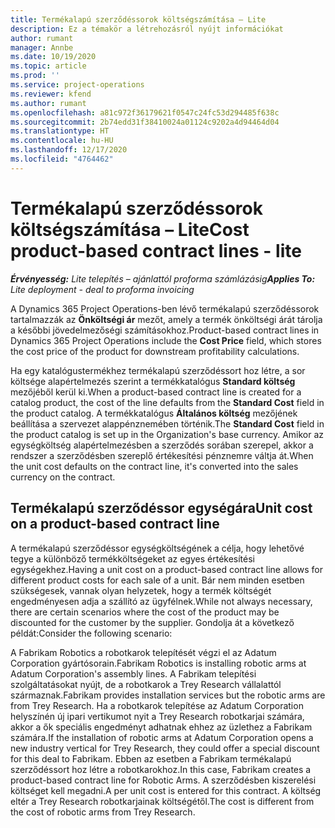 ```yaml
---
title: Termékalapú szerződéssorok költségszámítása – Lite
description: Ez a témakör a létrehozásról nyújt információkat
author: rumant
manager: Annbe
ms.date: 10/19/2020
ms.topic: article
ms.prod: ''
ms.service: project-operations
ms.reviewer: kfend
ms.author: rumant
ms.openlocfilehash: a81c972f36179621f0547c24fc53d294485f638c
ms.sourcegitcommit: 2b74edd31f38410024a01124c9202a4d94464d04
ms.translationtype: HT
ms.contentlocale: hu-HU
ms.lasthandoff: 12/17/2020
ms.locfileid: "4764462"
---
```

# <a name="cost-product-based-contract-lines---lite"></a><span data-ttu-id="80443-103">Termékalapú szerződéssorok költségszámítása – Lite</span><span class="sxs-lookup"><span data-stu-id="80443-103">Cost product-based contract lines - lite</span></span>

<span data-ttu-id="80443-104">_**Érvényesség:** Lite telepítés – ajánlattól proforma számlázásig_</span><span class="sxs-lookup"><span data-stu-id="80443-104">_**Applies To:** Lite deployment - deal to proforma invoicing_</span></span>


<span data-ttu-id="80443-105">A Dynamics 365 Project Operations-ben lévő termékalapú szerződéssorok tartalmazzák az **Önköltségi ár** mezőt, amely a termék önköltségi árát tárolja a későbbi jövedelmezőségi számításokhoz.</span><span class="sxs-lookup"><span data-stu-id="80443-105">Product-based contract lines in Dynamics 365 Project Operations include the **Cost Price** field, which stores the cost price of the product for downstream profitability calculations.</span></span>

<span data-ttu-id="80443-106">Ha egy katalógustermékhez termékalapú szerződéssort hoz létre, a sor költsége alapértelmezés szerint a termékkatalógus **Standard költség** mezőjéből kerül ki.</span><span class="sxs-lookup"><span data-stu-id="80443-106">When a product-based contract line is created for a catalog product, the cost of the line defaults from the **Standard Cost** field in the product catalog.</span></span> <span data-ttu-id="80443-107">A termékkatalógus **Általános költség** mezőjének beállítása a szervezet alappénznemében történik.</span><span class="sxs-lookup"><span data-stu-id="80443-107">The **Standard Cost** field in the product catalog is set up in the Organization's base currency.</span></span> <span data-ttu-id="80443-108">Amikor az egységköltség alapértelmezésben a szerződés sorában szerepel, akkor a rendszer a szerződésben szereplő értékesítési pénznemre váltja át.</span><span class="sxs-lookup"><span data-stu-id="80443-108">When the unit cost defaults on the contract line, it's converted into the sales currency on the contract.</span></span>

## <a name="unit-cost-on-a-product-based-contract-line"></a><span data-ttu-id="80443-109">Termékalapú szerződéssor egységára</span><span class="sxs-lookup"><span data-stu-id="80443-109">Unit cost on a product-based contract line</span></span>

<span data-ttu-id="80443-110">A termékalapú szerződéssor egységköltségének a célja, hogy lehetővé tegye a különböző termékköltségeket az egyes értékesítési egységekhez.</span><span class="sxs-lookup"><span data-stu-id="80443-110">Having a unit cost on a product-based contract line allows for different product costs for each sale of a unit.</span></span> <span data-ttu-id="80443-111">Bár nem minden esetben szükségesek, vannak olyan helyzetek, hogy a termék költségét engedményesen adja a szállító az ügyfélnek.</span><span class="sxs-lookup"><span data-stu-id="80443-111">While not always necessary, there are certain scenarios where the cost of the product may be discounted for the customer by the supplier.</span></span> <span data-ttu-id="80443-112">Gondolja át a következő példát:</span><span class="sxs-lookup"><span data-stu-id="80443-112">Consider the following scenario:</span></span>

<span data-ttu-id="80443-113">A Fabrikam Robotics a robotkarok telepítését végzi el az Adatum Corporation gyártósorain.</span><span class="sxs-lookup"><span data-stu-id="80443-113">Fabrikam Robotics is installing robotic arms at Adatum Corporation's assembly lines.</span></span> <span data-ttu-id="80443-114">A Fabrikam telepítési szolgáltatásokat nyújt, de a robotkarok a Trey Research vállalattól származnak.</span><span class="sxs-lookup"><span data-stu-id="80443-114">Fabrikam provides installation services but the robotic arms are from Trey Research.</span></span> <span data-ttu-id="80443-115">Ha a robotkarok telepítése az Adatum Corporation helyszínén új ipari vertikumot nyit a Trey Research robotkarjai számára, akkor a ők speciális engedményt adhatnak ehhez az üzlethez a Fabrikam számára.</span><span class="sxs-lookup"><span data-stu-id="80443-115">If the installation of robotic arms at Adatum Corporation opens a new industry vertical for Trey Research, they could offer a special discount for this deal to Fabrikam.</span></span> <span data-ttu-id="80443-116">Ebben az esetben a Fabrikam termékalapú szerződéssort hoz létre a robotkarokhoz.</span><span class="sxs-lookup"><span data-stu-id="80443-116">In this case, Fabrikam creates a product-based contract line for Robotic Arms.</span></span> <span data-ttu-id="80443-117">A szerződésben kiszerelési költséget kell megadni.</span><span class="sxs-lookup"><span data-stu-id="80443-117">A per unit cost is entered for this contract.</span></span> <span data-ttu-id="80443-118">A költség eltér a Trey Research robotkarjainak költségétől.</span><span class="sxs-lookup"><span data-stu-id="80443-118">The cost is different from the cost of robotic arms from Trey Research.</span></span>
